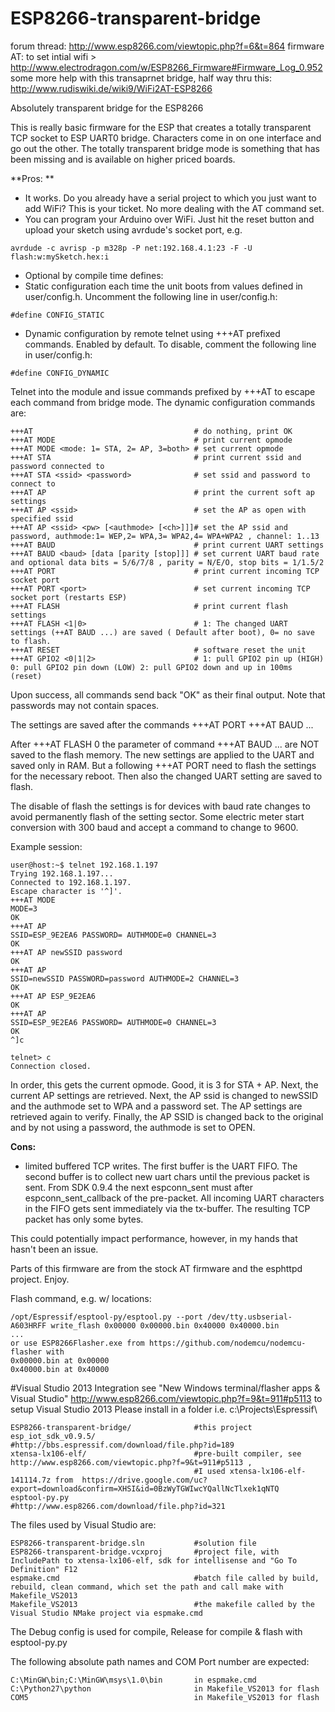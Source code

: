 ESP8266-transparent-bridge
==========================

forum thread: http://www.esp8266.com/viewtopic.php?f=6&t=864
firmware AT: to set intial wifi > http://www.electrodragon.com/w/ESP8266_Firmware#Firmware_Log_0.952
some more help with this transaprnet bridge, half way thru this: http://www.rudiswiki.de/wiki9/WiFi2AT-ESP8266 



Absolutely transparent bridge for the ESP8266

This is really basic firmware for the ESP that creates a totally transparent TCP socket to ESP UART0 bridge. Characters come in on one interface and go out the other. The totally transparent bridge mode is something that has been missing and is available on higher priced boards.

**Pros: **

* It works. Do you already have a serial project to which you just want to add WiFi? This is your ticket. No more dealing with the AT command set.
* You can program your Arduino over WiFi. Just hit the reset button and upload your sketch using avrdude's socket port, e.g.
```
avrdude -c avrisp -p m328p -P net:192.168.4.1:23 -F -U flash:w:mySketch.hex:i
```
* Optional by compile time defines:
 * Static configuration each time the unit boots from values defined in user/config.h.  Uncomment the following line in user/config.h:
```
#define CONFIG_STATIC
```
 * Dynamic configuration by remote telnet using +++AT prefixed commands. Enabled by default.  To disable, comment the following line in user/config.h:
```
#define CONFIG_DYNAMIC
```
Telnet into the module and issue commands prefixed by +++AT to escape each command from bridge mode.  The dynamic configuration commands are:
```
+++AT                                    # do nothing, print OK
+++AT MODE                               # print current opmode 
+++AT MODE <mode: 1= STA, 2= AP, 3=both> # set current opmode
+++AT STA                                # print current ssid and password connected to
+++AT STA <ssid> <password>              # set ssid and password to connect to
+++AT AP                                 # print the current soft ap settings
+++AT AP <ssid>                          # set the AP as open with specified ssid
+++AT AP <ssid> <pw> [<authmode> [<ch>]]]# set the AP ssid and password, authmode:1= WEP,2= WPA,3= WPA2,4= WPA+WPA2 , channel: 1..13
+++AT BAUD                               # print current UART settings
+++AT BAUD <baud> [data [parity [stop]]] # set current UART baud rate and optional data bits = 5/6/7/8 , parity = N/E/O, stop bits = 1/1.5/2
+++AT PORT                               # print current incoming TCP socket port
+++AT PORT <port>                        # set current incoming TCP socket port (restarts ESP)
+++AT FLASH                              # print current flash settings
+++AT FLASH <1|0>                        # 1: The changed UART settings (++AT BAUD ...) are saved ( Default after boot), 0= no save to flash.
+++AT RESET                              # software reset the unit
+++AT GPIO2 <0|1|2>                      # 1: pull GPIO2 pin up (HIGH) 0: pull GPIO2 pin down (LOW) 2: pull GPIO2 down and up in 100ms (reset)
```
Upon success, all commands send back "OK" as their final output.  Note that passwords may not contain spaces.

The settings are saved after the commands 
+++AT PORT <port> 
+++AT BAUD <baud> ...

After +++AT FLASH 0 the parameter of command +++AT BAUD <baud> ... are  NOT saved to the flash memory.
The new settings are applied to the UART and saved only in RAM. 
But a following +++AT PORT <port>  need to flash the settings for the necessary reboot. Then also the changed UART setting are saved to flash.

The disable of flash the settings is for devices with baud rate changes to avoid permanently flash of the setting sector. 
Some electric meter start conversion with 300 baud and accept a command to change to 9600.

Example session:
```
user@host:~$ telnet 192.168.1.197
Trying 192.168.1.197...
Connected to 192.168.1.197.
Escape character is '^]'.
+++AT MODE
MODE=3
OK
+++AT AP 
SSID=ESP_9E2EA6 PASSWORD= AUTHMODE=0 CHANNEL=3
OK
+++AT AP newSSID password
OK
+++AT AP
SSID=newSSID PASSWORD=password AUTHMODE=2 CHANNEL=3
OK
+++AT AP ESP_9E2EA6
OK
+++AT AP
SSID=ESP_9E2EA6 PASSWORD= AUTHMODE=0 CHANNEL=3
OK
^]c

telnet> c
Connection closed.
```
In order, this gets the current opmode. Good, it is 3 for STA + AP. Next, the current AP settings are retrieved. Next, the AP ssid is changed to newSSID and the authmode set to WPA and a password set. The AP settings are retrieved again to verify. Finally, the AP SSID is changed back to the original and by not using a password, the authmode is set to OPEN.

**Cons:** 

* limited buffered TCP writes. The first buffer is the UART FIFO. The second buffer is to collect new uart chars until the previous packet is sent.
From SDK 0.9.4 the next espconn_sent must after espconn_sent_callback of the pre-packet.
All incoming UART characters in the FIFO gets sent immediately via the tx-buffer. The resulting TCP packet has only some bytes. 

This could potentially impact performance, however, in my hands that hasn't been an issue.


Parts of this firmware are from the stock AT firmware and the esphttpd project.
Enjoy.

Flash command, e.g. w/ locations:
```
/opt/Espressif/esptool-py/esptool.py --port /dev/tty.usbserial-A603HRFF write_flash 0x00000 0x00000.bin 0x40000 0x40000.bin
...
or use ESP8266Flasher.exe from https://github.com/nodemcu/nodemcu-flasher with
0x00000.bin at 0x00000
0x40000.bin at 0x40000
```

#Visual Studio 2013 Integration
see "New Windows terminal/flasher apps & Visual Studio" http://www.esp8266.com/viewtopic.php?f=9&t=911#p5113 to setup Visual Studio 2013
Please install in a folder i.e. c:\Projects\Espressif\
```
ESP8266-transparent-bridge/              #this project
esp_iot_sdk_v0.9.5/                      #http://bbs.espressif.com/download/file.php?id=189
xtensa-lx106-elf/                        #pre-built compiler, see http://www.esp8266.com/viewtopic.php?f=9&t=911#p5113 , 
                                         #I used xtensa-lx106-elf-141114.7z from  https://drive.google.com/uc?export=download&confirm=XHSI&id=0BzWyTGWIwcYQallNcTlxek1qNTQ 
esptool-py.py                            #http://www.esp8266.com/download/file.php?id=321 
```

The files used by Visual Studio are:
```
ESP8266-transparent-bridge.sln           #solution file
ESP8266-transparent-bridge.vcxproj       #project file, with IncludePath to xtensa-lx106-elf, sdk for intellisense and "Go To Definition" F12
espmake.cmd                              #batch file called by build, rebuild, clean command, which set the path and call make with Makefile_VS2013
Makefile_VS2013                          #the makefile called by the Visual Studio NMake project via espmake.cmd
```
The Debug config is used for compile, Release for compile & flash with esptool-py.py  

The following absolute path names and COM Port number are expected:
```
C:\MinGW\bin;C:\MinGW\msys\1.0\bin       in espmake.cmd
C:\Python27\python                       in Makefile_VS2013 for flash
COM5                                     in Makefile_VS2013 for flash
```
